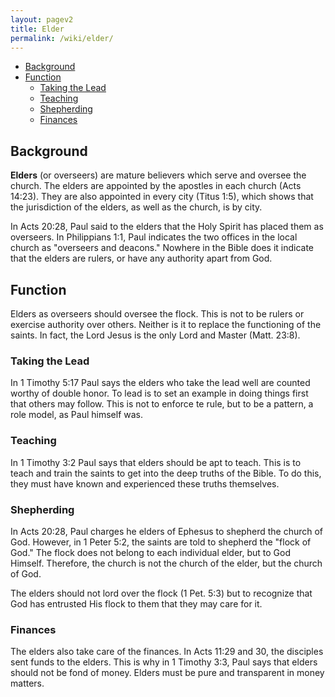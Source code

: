 ```yaml
---
layout: pagev2
title: Elder
permalink: /wiki/elder/
---
```

- [Background](#background)
- [Function](#function)
  - [Taking the Lead](#taking-the-lead)
  - [Teaching](#teaching)
  - [Shepherding](#shepherding)
  - [Finances](#finances)

## Background

**Elders** (or overseers) are mature believers which serve and oversee the church. The elders are appointed by the apostles in each church (Acts 14:23). They are also appointed in every city (Titus 1:5), which shows that the jurisdiction of the elders, as well as the church, is by city.

In Acts 20:28, Paul said to the elders that the Holy Spirit has placed them as overseers. In Philippians 1:1, Paul indicates the two offices in the local church as "overseers and deacons." Nowhere in the Bible does it indicate that the elders are rulers, or have any authority apart from God.

## Function

Elders as overseers should oversee the flock. This is not to be rulers or exercise authority over others. Neither is it to replace the functioning of the saints. In fact, the Lord Jesus is the only Lord and Master (Matt. 23:8).

### Taking the Lead

 In 1 Timothy 5:17 Paul says the elders who take the lead well are counted worthy of double honor. To lead is to set an example in doing things first that others may follow. This is not to enforce te rule, but to be a pattern, a role model, as Paul himself was.

 ### Teaching

 In 1 Timothy 3:2 Paul says that elders should be apt to teach. This is to teach and train the saints to get into the deep truths of the Bible. To do this, they must have known and experienced these truths themselves. 

 ### Shepherding

In Acts 20:28, Paul charges he elders of Ephesus to shepherd the church of God. However, in 1 Peter 5:2, the saints are told to shepherd the "flock of God." The flock does not belong to each individual elder, but to God Himself. Therefore, the church is not the church of the elder, but the church of God. 

The elders should not lord over the flock (1 Pet. 5:3) but to recognize that God has entrusted His flock to them that they may care for it. 

### Finances

The elders also take care of the finances. In Acts 11:29 and 30, the disciples sent funds to the elders. This is why in 1 Timothy 3:3, Paul says that elders should not be fond of money. Elders must be pure and transparent in money matters.